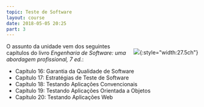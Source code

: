 ```yaml
---
topic: Teste de Software
layout: course
date: 2018-05-05 20:25
part: 3
---
```


<div>
<div style="float:right" markdown="1">

![](https://images.livrariasaraiva.com.br/imagemnet/imagem.aspx/?pro_id=3420939&qld=90&l=550){:style="width:27.5ch"}

</div>
<div markdown="1">

O assunto da unidade vem dos seguintes capítulos do livro _Engenharia de Software: uma abordagem profissional, 7 ed._:

- Capítulo 16: Garantia da Qualidade de Software
- Capítulo 17: Estratégias de Teste de Software
- Capítulo 18: Testando Aplicações Convencionais
- Capítulo 19: Testando Aplicações Orientada a Objetos
- Capítulo 20: Testando Aplicações Web

</div>
</div>
